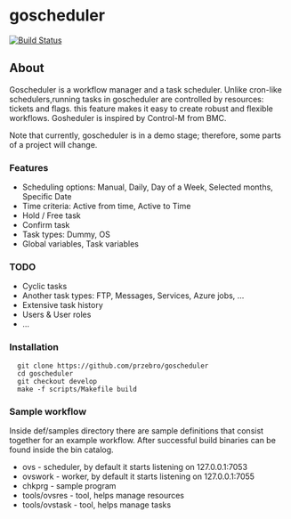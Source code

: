 # goscheduler
[![Build Status](https://travis-ci.com/przebro/goscheduler.svg?token=BuDzHpxjhcjeKFWW17aH&branch=develop)](https://travis-ci.com/przebro/goscheduler)
## About
Goscheduler is a workflow manager and a task scheduler. Unlike cron-like schedulers,running tasks in goscheduler are controlled by resources: tickets and flags. this feature makes it easy to create robust and flexible workflows. Gosheduler is inspired by Control-M from BMC.

Note that currently, goscheduler is in a demo stage; therefore, some parts of a project will change.

### Features
* Scheduling options: Manual, Daily, Day of a Week, Selected months, Specific Date
* Time criteria: Active from time, Active to Time
* Hold / Free task
* Confirm task
* Task types: Dummy, OS
* Global variables, Task variables
### TODO
* Cyclic tasks
* Another task types: FTP, Messages, Services, Azure jobs, ...
* Extensive task history
* Users & User roles
* ...
### Installation
```
  git clone https://github.com/przebro/goscheduler
  cd goscheduler
  git checkout develop
  make -f scripts/Makefile build
```
### Sample workflow 
Inside def/samples directory there are sample definitions that consist together for an example workflow.
After successful build binaries can be found inside the bin catalog.
* ovs - scheduler, by default it starts listening on 127.0.0.1:7053
* ovswork - worker, by default it starts listening on 127.0.0.1:7055
* chkprg - sample program
* tools/ovsres - tool, helps manage resources
* tools/ovstask - tool, helps manage tasks
